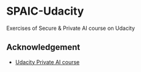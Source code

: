 # SPAIC-Udacity
Exercises of Secure &amp; Private AI course on Udacity


## Acknowledgement 

* [Udacity Private AI course](https://github.com/udacity/private-ai)
